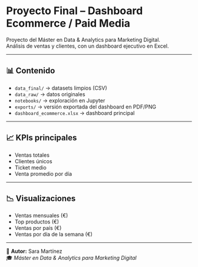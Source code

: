 # Proyecto Final – Dashboard Ecommerce / Paid Media

Proyecto del Máster en Data & Analytics para Marketing Digital.  
Análisis de ventas y clientes, con un dashboard ejecutivo en Excel.

---

## 📊 Contenido
- `data_final/` → datasets limpios (CSV)  
- `data_raw/` → datos originales  
- `notebooks/` → exploración en Jupyter  
- `exports/` → versión exportada del dashboard en PDF/PNG  
- `dashboard_ecommerce.xlsx` → dashboard principal  

---

## 📈 KPIs principales
- Ventas totales  
- Clientes únicos  
- Ticket medio  
- Venta promedio por día  

---

## 📉 Visualizaciones
- Ventas mensuales (€)  
- Top productos (€)  
- Ventas por país (€)  
- Ventas por día de la semana (€)

---

📅 **Autor:** Sara Martínez  
🎓 *Máster en Data & Analytics para Marketing Digital*
